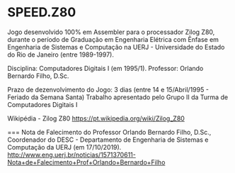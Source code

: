 # SPEED.Z80
Jogo desenvolvido 100% em Assembler para o processador Zilog Z80, durante o período de Graduação em Engenharia Elétrica com Ênfase em Engenharia de Sistemas e Computação na UERJ - Universidade do Estado do Rio de Janeiro (entre 1989-1997).

Disciplina: Computadores Digitais I (em 1995/1).
Professor: Orlando Bernardo Filho, D.Sc.

Prazo de dezenvolvimento do Jogo: 3 dias (entre 14 e 15/Abril/1995 - Feriado da Semana Santa)
Trabalho apresentado pelo Grupo II da Turma de Computadores Digitais I 

Wikipédia - Zilog Z80 https://pt.wikipedia.org/wiki/Zilog_Z80

===
Nota de Falecimento do Professor Orlando Bernardo Filho, D.Sc., Coordenador do DESC - Departamento de Engenharia de Sistemas e Computação da UERJ (em 17/10/2019).
http://www.eng.uerj.br/noticias/1571370611-Nota+de+Falecimento+Prof+Orlando+Bernardo+Filho
